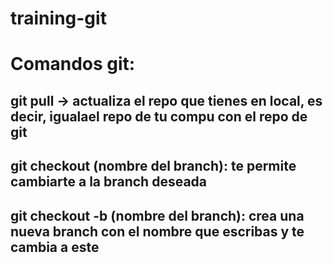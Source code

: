 # training-git

# Comandos git:

## git pull -> actualiza el repo que tienes en local, es decir, igualael repo de tu compu con el repo de git
## git checkout (nombre del branch): te permite cambiarte a la branch deseada 
## git checkout -b (nombre del branch): crea una nueva branch con el nombre que escribas y te cambia a este